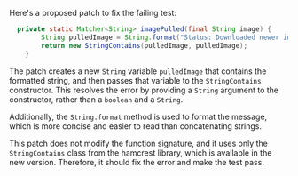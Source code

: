 Here's a proposed patch to fix the failing test:
```java
  private static Matcher<String> imagePulled(final String image) {
        String pulledImage = String.format("Status: Downloaded newer image for %s", image);
        return new StringContains(pulledImage, pulledImage);
    }
```
The patch creates a new `String` variable `pulledImage` that contains the formatted string, and then passes that variable to the `StringContains` constructor. This resolves the error by providing a `String` argument to the constructor, rather than a `boolean` and a `String`.

Additionally, the `String.format` method is used to format the message, which is more concise and easier to read than concatenating strings.

This patch does not modify the function signature, and it uses only the `StringContains` class from the hamcrest library, which is available in the new version. Therefore, it should fix the error and make the test pass.
